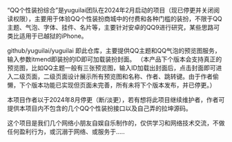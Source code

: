 “QQ个性装扮综合”是yuguilai团队在2024年2月启动的项目（现已停更并关闭阅读权限），主要用于体验QQ个性装扮商城中的付费和各种门槛的装扮，不限于QQ主题、气泡、字体、挂件、名片等，主要针对安卓的QQ9进行研究，某些思路可类比适用于已越狱的iPhone。

github/yuguilai/yuguilai
即此仓库，主要提供QQ主题和QQ气泡的预览图服务，输入参数itmend即装扮的ID即可加载装扮封面。
（本产品下个版本会支持真正的预览图，比如QQ主题一般有三张预览图，输入ID加载出封面后，点击封面即可进入二级页面，二级页面设计展示所有预览图和名称、作者、跳转键。由于作者偷懒，下个版本功能已实现但页面未完善，所有未将下个版本发布，并已停更。）

本项目作者以于2024年8月停更（断/淡更），若有想将此项目继续维护者，作者可提供本项目内不包含的几个QQ个性装扮接口以及自己弄的拉坤源码。

这个项目是我们几个网络小朋友自娱自乐制作的，仅供学习和网络技术交流，不做任何盈利行为，或沉溺于网络、或服务于.....